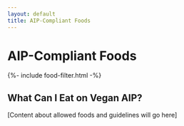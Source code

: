 ```yaml
---
layout: default
title: AIP-Compliant Foods
---
```


# AIP-Compliant Foods

{%- include food-filter.html -%}

## What Can I Eat on Vegan AIP?

[Content about allowed foods and guidelines will go here]